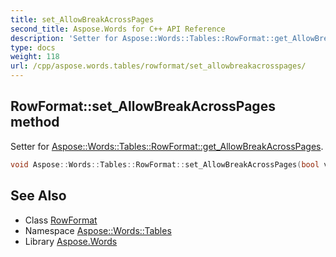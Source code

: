 ```yaml
---
title: set_AllowBreakAcrossPages
second_title: Aspose.Words for C++ API Reference
description: 'Setter for Aspose::Words::Tables::RowFormat::get_AllowBreakAcrossPages.'
type: docs
weight: 118
url: /cpp/aspose.words.tables/rowformat/set_allowbreakacrosspages/
---
```

## RowFormat::set_AllowBreakAcrossPages method


Setter for [Aspose::Words::Tables::RowFormat::get_AllowBreakAcrossPages](../get_allowbreakacrosspages/).

```cpp
void Aspose::Words::Tables::RowFormat::set_AllowBreakAcrossPages(bool value)
```

## See Also

* Class [RowFormat](../)
* Namespace [Aspose::Words::Tables](../../)
* Library [Aspose.Words](../../../)
